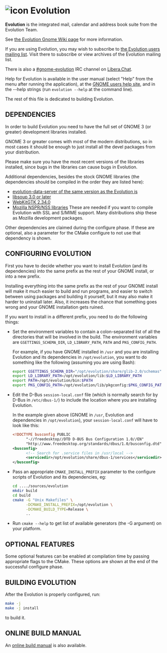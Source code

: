 ![icon] Evolution
============

**Evolution** is the integrated mail, calendar and address book suite from
the Evolution Team.

See [the Evolution Gnome Wiki page][gnome-wiki] for more information.

If you are using Evolution, you may wish to subscribe to [the Evolution
users mailing list][mailing-list]. Visit there to subscribe or view archives
of the Evolution mailing list.

There is also a [#gnome-evolution] IRC channel on [Libera.Chat].

Help for Evolution is available in the user manual (select "Help" from
the menu after running the application), at the
[GNOME users help site][gnome-help], and in the --help strings (run
`evolution --help` at the command line).

The rest of this file is dedicated to building Evolution.

[icon]: https://raw.github.com/gnome-design-team/gnome-icons/master/apps/hicolor/48x48/apps/evolution.png "Evolution app icon"
[gnome-wiki]: https://wiki.gnome.org/Apps/Evolution
[mailing-list]: https://lists.osuosl.org/mailman/listinfo/evolution-users
[#gnome-evolution]: ircs://irc.libera.chat:6697/gnome-evolution
[Libera.Chat]: https://libera.chat/
[gnome-help]: https://help.gnome.org/users/evolution/stable/

DEPENDENCIES
------------

In order to build Evolution you need to have the full set of GNOME 3
(or greater) development libraries installed.

GNOME 3 or greater comes with most of the modern distributions, so
in most cases it should be enough to just install all the devel
packages from your distribution.

Please make sure you have the most recent versions of the libraries
installed, since bugs in the libraries can cause bugs in Evolution.

Additional dependencies, besides the stock GNOME libraries (the
dependencies should be compiled in the order they are listed here):

* [evolution-data-server of the same version as the Evolution is][eds]
* [libsoup 3.0 or later][libsoup]
* [WebKitGTK 2.34.0][webkitgtk]
* [Mozilla NSPR/NSS libraries][mozilla]
  These are needed if you want to compile Evolution with SSL and S/MIME
  support. Many distributions ship these as Mozilla development packages.

Other dependencies are claimed during the configure phase. If these are
optional, also a parameter for the CMake configure to not use that dependency
is shown.

[eds]: https://download.gnome.org/sources/evolution-data-server/
[libsoup]: https://download.gnome.org/sources/libsoup/
[webkitgtk]: https://webkitgtk.org/releases/
[mozilla]: https://www.mozilla.org/

CONFIGURING EVOLUTION
---------------------

First you have to decide whether you want to install Evolution (and
its dependencies) into the same prefix as the rest of your GNOME
install, or into a new prefix.

Installing everything into the same prefix as the rest of your GNOME
install will make it much easier to build and run programs, and easier
to switch between using packages and building it yourself, but it may
also make it harder to uninstall later.  Also, it increases the chance
that something goes wrong and your GNOME installation gets ruined.

If you want to install in a different prefix, you need to do the
following things:

* Set the environment variables to contain a colon-separated list
  of all the directories that will be involved in the build.
  The environment variables are `GSETTINGS_SCHEMA_DIR`,
  `LD_LIBRARY_PATH`, `PATH` and `PKG_CONFIG_PATH`.

  For example, if you have GNOME installed in `/usr` and you
  are installing Evolution and its dependencies in
  `/opt/evolution`, you want to do something like the following
  (assuming you are using Bash):

  ```bash
  export GSETTINGS_SCHEMA_DIR="/opt/evolution/share/glib-2.0/schemas"
  export LD_LIBRARY_PATH=/opt/evolution/lib:$LD_LIBRARY_PATH
  export PATH=/opt/evolution/bin:$PATH
  export PKG_CONFIG_PATH=/opt/evolution/lib/pkgconfig:$PKG_CONFIG_PATH
  ```

* Edit the D-Bus `session-local.conf` file (which is normally
  search for by D-Bus in `/etc/dbus-1/`) to include the
  location where you are installing Evolution.

  In the example given above (GNOME in `/usr`, Evolution and
  dependencies in `/opt/evolution`), your
  `session-local.conf` will have to look like this:

  ```xml
  <!DOCTYPE busconfig PUBLIC
        "-//freedesktop//DTD D-BUS Bus Configuration 1.0//EN"
        "http://www.freedesktop.org/standards/dbus/1.0/busconfig.dtd">
  <busconfig>
        <!-- Search for .service files in /usr/local -->
        <servicedir>/opt/evolution/share/dbus-1/services</servicedir>
  </busconfig>
    ```

* Pass an appropriate `CMAKE_INSTALL_PREFIX` parameter to the configure
  scripts of Evolution and its dependencies, eg:

  ```bash
  cd ..../sources/evolution
  mkdir build
  cd build
  cmake -G "Unix Makefiles" \
        -DCMAKE_INSTALL_PREFIX=/opt/evolution \
        -DCMAKE_BUILD_TYPE=Release \
        ..
  ```

* Run `cmake --help` to get list of available generators (the -G argument)
          on your platform.

OPTIONAL FEATURES
-----------------

Some optional features can be enabled at compilation time by passing
appropriate flags to the CMake. These options are shown at the end
of the successful configure phase.

BUILDING EVOLUTION
------------------

After the Evolution is properly configured, run:

  ```bash
  make -j
  make -j install
  ```

to build it.

ONLINE BUILD MANUAL
-------------------

An [online build manual][Build Manual] is also available.

[Build Manual]: https://wiki.gnome.org/Apps/Evolution/Building
